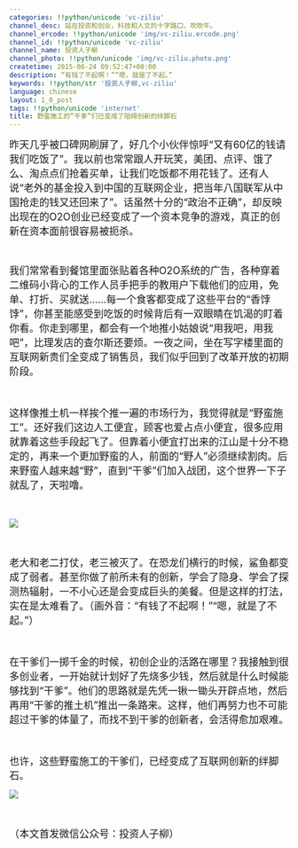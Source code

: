```yaml
---
categories: !!python/unicode 'vc-ziliu'
channel_desc: 站在投资和创业，科技和人文的十字路口，吹吹牛。
channel_ercode: !!python/unicode 'img/vc-ziliu.ercode.png'
channel_id: !!python/unicode 'vc-ziliu'
channel_name: 投资人子柳
channel_photo: !!python/unicode 'img/vc-ziliu.photo.png'
createtime: 2015-06-24 09:52:47+00:00
description: “有钱了不起啊！”“嗯，就是了不起。”
keywords: !!python/str '投资人子柳,vc-ziliu'
language: chinese
layout: 1_0_post
tags: !!python/unicode 'internet'
title: 野蛮施工的“干爹”们已变成了阻碍创新的绊脚石
---
```

<div class="rich_media_content" id="js_content">
<p>
<span style="font-size: 18px;">
          昨天几乎被口碑网刷屏了，好几个小伙伴惊呼“又有60亿的钱请我们吃饭了”。我以前也常常跟人开玩笑，美团、点评、饿了么、淘点点们抢着买单，让我们吃饭都不用花钱了。还有人说“老外的基金投入到中国的互联网企业，把当年八国联军从中国抢走的钱又还回来了”。话虽然十分的“政治不正确”，却反映出现在的O2O创业已经变成了一个资本竞争的游戏，真正的创新在资本面前很容易被扼杀。
         </span>
</p>
<p>
<br/>
</p>
<p>
<span style="font-size: 18px;">
          我们常常看到餐馆里面张贴着各种O2O系统的广告，各种穿着二维码小背心的工作人员手把手的教用户下载他们的应用，免单、打折、买就送……每一个食客都变成了这些平台的“香饽饽”，你甚至能感受到吃饭的时候背后有一双眼睛在饥渴的盯着你看。你走到哪里，都会有一个地推小姑娘说“用我吧，用我吧”，比理发店的查尔斯还要烦。一夜之间，坐在写字楼里面的互联网新贵们全变成了销售员，我们似乎回到了改革开放的初期阶段。
         </span>
</p>
<p>
<span style="font-size: 18px;">
<br/>
</span>
</p>
<p>
<span style="font-size: 18px;">
          这样像推土机一样挨个推一遍的市场行为，我觉得就是“野蛮施工”。还好我们这边人工便宜，顾客也爱占点小便宜，很多应用就靠着这些手段起飞了。但靠着小便宜打出来的江山是十分不稳定的，再来一个更加野蛮的人，前面的“野人”必须继续割肉。后来野蛮人越来越“野”，直到“干爹”们加入战团，这个世界一下子就乱了，天啦噜。
         </span>
</p>
<p>
<span style="font-size: 18px;">
<br/>
</span>
</p>
<p>
<span style="font-size: 18px;">
<img data-ratio="0.5492125984251969" data-s="300,640" data-src="" data-type="jpeg" data-w="" src="{{ '/img/5pjrn0aic1L0B5sdIUrSec75KcSmnzIfdZ1rkkTW78JZp11nw3QGr4oM9ZRxvTHySic1Z8BkqPgLnsAEAevwctYA.jpeg' | prepend: site.img | replace: '//','/' }}"/>
<br/>
</span>
</p>
<p>
<span style="font-size: 18px;">
<br/>
</span>
</p>
<p>
<span style="font-size: 18px;">
          老大和老二打仗，老三被灭了。在恐龙们横行的时候，鲨鱼都变成了弱者。甚至你做了前所未有的创新，学会了隐身、学会了探测热辐射，一不小心还是会变成巨头的美餐。但是这样的打法，实在是太难看了。（画外音：“有钱了不起啊！”“嗯，就是了不起。”）
         </span>
</p>
<p>
<span style="font-size: 18px;">
<br/>
</span>
</p>
<p>
<span style="font-size: 18px;">
          在干爹们一掷千金的时候，初创企业的活路在哪里？我接触到很多创业者，一开始就计划好了先烧多少钱，然后就是什么时候能够找到“干爹”。他们的思路就是先凭一锹一锄头开辟点地，然后再用“干爹的推土机”推出一条路来。这样，他们再努力也不可能超过干爹的体量了，而找不到干爹的创新者，会活得愈加艰难。
         </span>
</p>
<p>
<span style="font-size: 18px;">
<br/>
</span>
</p>
<p>
<span style="font-size: 18px;">
          也许，这些野蛮施工的干爹们，已经变成了互联网创新的绊脚石。
         </span>
</p>
<p>
<span style="font-size: 18px;">
<img data-ratio="0.5137795275590551" data-s="300,640" data-src="" data-type="jpeg" data-w="" src="{{ '/img/5pjrn0aic1L0B5sdIUrSec75KcSmnzIfdiabXhTknL7c8ic6OvlkHWbOTeupGVHvqjJgavbKYNRLBiaz4ElWUkFibbg.jpeg' | prepend: site.img | replace: '//','/' }}"/>
<br/>
</span>
</p>
<p>
<span style="font-size: 18px;">
<br/>
</span>
</p>
<p>
<span style="font-size: 18px;">
          （本文首发微信公众号：投资人子柳）
         </span>
</p>
</div>